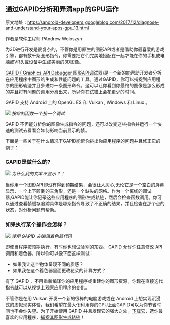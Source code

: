 ## 通过GAPID分析和弄清app的GPU运作

原文地址：https://android-developers.googleblog.com/2017/12/diagnose-and-understand-your-apps-gpu_13.html

作者是软件工程师 PAndrew Woloszyn

为3D进行开发是很复杂的，不管你是用原生的图形API或者是借助你最喜爱的游戏引擎，都有数千条图形指令，你需要把它们完美地搭配在一起才能在你的手机或电脑或VR头戴设备中生成美丽的3D图像。

[GAPID ( Graphics API Debugger 图形API调试器)](https://developers.google.com/vr/tools/gapid)是一个新的能帮助开发者分析在应用程序中图形的生成和性能问题的工具。通过GAPID，你可以捕捉到应用程序的图形轨迹并且步进每一条图形命令。这可以让你看到你最终的图像是怎么形成的并且将有问题的调用分离出来，所以你在试错上会花更少的时间。

GAPID 支持 Android 上的 OpenGL ES 和 Vulkan , Windows 和 Linux 。

![](https://3.bp.blogspot.com/-ut-Ed4OeCHI/WjCAvs_aWdI/AAAAAAAAE3o/N56-WPhSNm8ONeCvWHkMWSEYPfysHzOpACLcBGAs/s1600/image2.gif)
*按绘制函数一个接一个调试*

GAPID 不但能分析你的图像生成指令的问题，还可以改变这些指令并运行一个快速的测试去看看会如何影响当前显示的帧。

下面是一些关于在什么情况下GAPID能帮你挑出你应用程序的问题并且修正它的例子：

### GAPID是做什么的?

![](https://4.bp.blogspot.com/-u1zx8IJeo3Q/WjCAKWyxWNI/AAAAAAAAE3c/-nL6OS90cUU8FpFQev57j9PzVj7FvQEWQCLcBGAs/s1600/image1.gif)
*为什么我的文本不显示？！*

当你用一个图形API却没有得到预期结果，会很让人灰心,无论它是一个空白的屏幕显示，一个上下颠倒的三角形，还是一个缺失的网格。作为一个离线的调试器,GAPID能让你记录这些应用程序的图形生成轨迹，然后会检查函数调用。你可以通过查看帧缓存追踪具体是哪条指令导致了不正确的结果，并且检查在那个点的状态，对分析问题有帮助。

### 如果执行某个操作会怎样？

![](https://2.bp.blogspot.com/-o6ZkArxfVjE/WjCAerAsozI/AAAAAAAAE3k/xIbFTI30ai46zkCQudrQUaTfs8SDKrYmgCLcBGAs/s1600/image3.gif)
*使用 GAPID 去编辑着色器代码*

即使当程序按预期执行，有时你也想试验别的东西。 GAPID 允许你任意修改 API 调用和着色器，所以你可以像下面这样测试：

* 如果我让这个物体呈现不同的质感？
* 如果我在这个着色器里面更改花朵的计算方式？

有了 GAPID ，不用重新编译你的应用程序或重建你的图形资源，你现在直接迭代指令就可以从视觉上观察应用程序的变化。

不管你是在用 Vulkan 开发一个新的很棒的电脑游戏或在 Android 上想实现沉浸式的虚拟现实体验，我们希望在最大化利用你的GPU上面GAPID可以为你节省时间也不会你失望。为了开始使用 GAPID 并且发现它的强大之处，[下载它](https://github.com/google/gapid/releases)，选你最喜欢的应用程序，[捕捉其图形生成轨迹](https://google.github.io/gapid/tutorials/capturetrace)！
